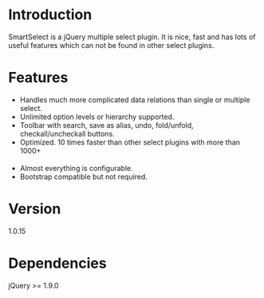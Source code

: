 # Introduction
SmartSelect is a jQuery multiple select plugin. It is nice, fast and has lots of useful features which can not be found in other select plugins.

# Features
- Handles much more complicated data relations than single or multiple select.
- Unlimited option levels or hierarchy supported.
- Toolbar with search, save as alias, undo, fold/unfold, checkall/uncheckall buttons.
- Optimized. 10 times faster than other select plugins with more than 1000+ <OPTION>
- Almost everything is configurable.
- Bootstrap compatible but not required.

# Version
1.0.15

# Dependencies
jQuery >= 1.9.0
